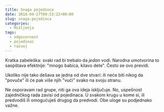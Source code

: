 ```yaml
---
title: Snaga pojedinca
date: 2018-04-27T09:53:22+00:00
slug: snaga-pojedinca
categories:
  - Mišljenja
tags:
  - odgovornost
  - pojedinac
  - razvoj
---
```


Kratka zabeleška: svaki rad bi trebalo da _jedan_ vodi. Narodna umotvorina to saopštava efektnije: "mnogo babica, kilavo dete". Često se ovo previdi.

<!--more-->

Ukoliko nije tako dešava se jedna od dve stvari: ili neće biti nikog da "povuče" ili će pak više njih "vući" svako na svoju stranu.

Ne osporavam rad grupe, niti ga ova ideja isključuje. No, uspešnost zajedničkog rada zavisi od pojedinaca. U svakom krugu u kome si, ili predvodiš ili omogućuješ drugog da predvodi. Obe uloge su podjednako važne.